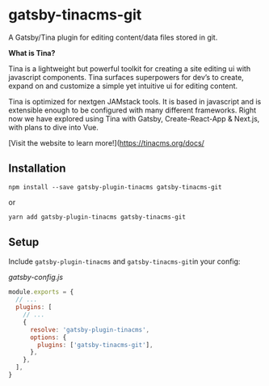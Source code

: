 # gatsby-tinacms-git

A Gatsby/Tina plugin for editing content/data files stored in git.

**What is Tina?**

Tina is a lightweight but powerful toolkit for creating a site editing ui with javascript components. Tina surfaces superpowers for dev’s to create, expand on and customize a simple yet intuitive ui for editing content.

Tina is optimized for nextgen JAMstack tools. It is based in javascript and is extensible enough to be configured with many different frameworks. Right now we have explored using Tina with Gatsby, Create-React-App & Next.js, with plans to dive into Vue.

[Visit the website to learn more!](https://tinacms.org/docs/

## Installation

```
npm install --save gatsby-plugin-tinacms gatsby-tinacms-git
```

or

```sh
yarn add gatsby-plugin-tinacms gatsby-tinacms-git
```

## Setup

Include `gatsby-plugin-tinacms` and `gatsby-tinacms-git`in your config:

_gatsby-config.js_

```javascript
module.exports = {
  // ...
  plugins: [
    // ...
    {
      resolve: 'gatsby-plugin-tinacms',
      options: {
        plugins: ['gatsby-tinacms-git'],
      },
    },
  ],
}
```
